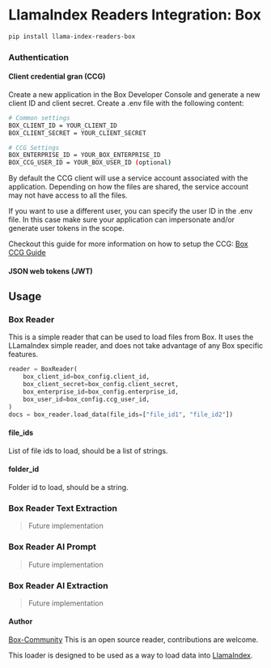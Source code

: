 # LlamaIndex Readers Integration: Box

```bash
pip install llama-index-readers-box
```

### Authentication

#### Client credential gran (CCG)

Create a new application in the Box Developer Console and generate a new client ID and client secret.
Create a .env file with the following content:

```bash
# Common settings
BOX_CLIENT_ID = YOUR_CLIENT_ID
BOX_CLIENT_SECRET = YOUR_CLIENT_SECRET

# CCG Settings
BOX_ENTERPRISE_ID = YOUR_BOX_ENTERPRISE_ID
BOX_CCG_USER_ID = YOUR_BOX_USER_ID (optional)
```

By default the CCG client will use a service account associated with the application. Depending on how the files are shared, the service account may not have access to all the files.

If you want to use a different user, you can specify the user ID in the .env file. In this case make sure your application can impersonate and/or generate user tokens in the scope.

Checkout this guide for more information on how to setup the CCG: [Box CCG Guide](https://developer.box.com/guides/authentication/client-credentials/)

#### JSON web tokens (JWT)

## Usage

### Box Reader

This is a simple reader that can be used to load files from Box.
It uses the LLamaIndex simple reader, and does not take advantage of any Box specific features.

```python
reader = BoxReader(
    box_client_id=box_config.client_id,
    box_client_secret=box_config.client_secret,
    box_enterprise_id=box_config.enterprise_id,
    box_user_id=box_config.ccg_user_id,
)
docs = box_reader.load_data(file_ids=["file_id1", "file_id2"])
```

#### file_ids

List of file ids to load, should be a list of strings.

#### folder_id

Folder id to load, should be a string.

### Box Reader Text Extraction

> Future implementation

### Box Reader AI Prompt

> Future implementation

### Box Reader AI Extraction

> Future implementation

#### Author

[Box-Community](https://github.com/box-community)
This is an open source reader, contributions are welcome.

This loader is designed to be used as a way to load data into [LlamaIndex](https://github.com/run-llama/llama_index/).

